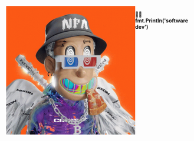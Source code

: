 <img align="left" alt="GIF" src="https://github.com/nielchaudhary/nielchaudhary/blob/main/opensea.gif?raw=true" width="350" height="350" />

🥷🏻 <b>fmt.Println('software dev')</b> 
